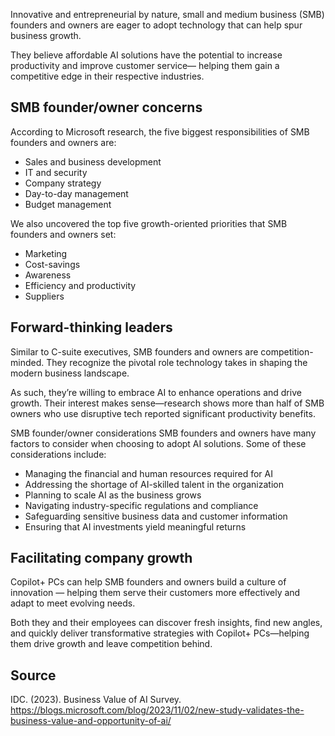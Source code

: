 Innovative and entrepreneurial by nature, small and medium business (SMB) founders and owners are eager to adopt technology that can help spur business growth.

They believe affordable AI solutions have the potential to increase productivity and improve customer service— helping them gain a competitive edge in their respective industries.

## SMB founder/owner concerns

According to Microsoft research, the five biggest responsibilities of SMB founders and owners are:

- Sales and business development
- IT and security
- Company strategy
- Day-to-day management
- Budget management

We also uncovered the top five growth-oriented priorities that SMB founders and owners set:

- Marketing
- Cost-savings
- Awareness
- Efficiency and productivity
- Suppliers

## Forward-thinking leaders

Similar to C-suite executives, SMB founders and owners are competition-minded. They recognize the pivotal role technology takes in shaping the modern business landscape.

As such, they’re willing to embrace AI to enhance operations and drive growth. Their interest makes sense—research shows more than half of SMB owners who use disruptive tech reported significant productivity benefits.

SMB founder/owner considerations SMB founders and owners have many factors to consider when choosing to adopt AI solutions. Some of these considerations include:

- Managing the financial and human resources required for AI
- Addressing the shortage of AI-skilled talent in the organization
- Planning to scale AI as the business grows
- Navigating industry-specific regulations and compliance
- Safeguarding sensitive business data and customer information
- Ensuring that AI investments yield meaningful returns

## Facilitating company growth

Copilot+ PCs can help SMB founders and owners build a culture of innovation — helping them serve their customers more effectively and adapt to meet evolving needs.

Both they and their employees can discover fresh insights, find new angles, and quickly deliver transformative strategies with 
Copilot+ PCs—helping them drive growth and leave competition behind.

## Source

IDC. (2023). Business Value of AI Survey. https://blogs.microsoft.com/blog/2023/11/02/new-study-validates-the-business-value-and-opportunity-of-ai/